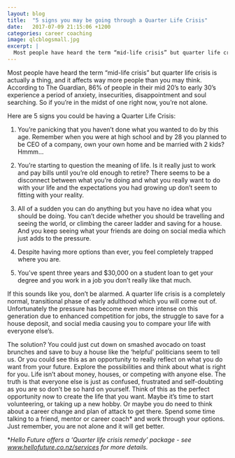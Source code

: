 ```yaml
---
layout: blog
title:  "5 signs you may be going through a Quarter Life Crisis"
date:   2017-07-09 21:15:06 +1200
categories: career coaching
image: qlcblogsmall.jpg
excerpt: |
  Most people have heard the term “mid-life crisis” but quarter life crisis is actually a thing, and it affects way more people than you may think.
---
```


Most people have heard the term “mid-life crisis” but quarter life crisis is actually a thing, and it affects way more people than you may think.  According to The Guardian, 86% of people in their mid 20’s to early 30’s experience a period of anxiety, insecurities, disappointment and soul searching.  So if you’re in the midst of one right now, you’re not alone.
<!--more-->

Here are 5 signs you could be having a Quarter Life Crisis:

1. You’re panicking that you haven’t done what you wanted to do by this age.  Remember when you were at high school and by 28 you planned to be CEO of a company, own your own home and be married with 2 kids? Hmmm...

2. You’re starting to question the meaning of life.  Is it really just to work and pay bills until you’re old enough to retire?  There seems to be a disconnect between what you’re doing and what you really want to do with your life and the expectations you had growing up don’t seem to fitting with your reality.

3. All of a sudden you can do anything but you have no idea what you should be doing.  You can’t decide whether you should be travelling and seeing the world, or climbing the career ladder and saving for a house.  And you keep seeing what your friends are doing on social media which just adds to the pressure.

4. Despite having more options than ever, you feel completely trapped where you are.

5. You’ve spent three years and $30,000 on a student loan to get your degree and you work in a job you don’t really like that much.

If this sounds like you, don’t be alarmed.  A quarter life crisis is a completely normal, transitional phase of early adulthood which you will come out of.   Unfortunately the pressure has become even more intense on this generation due to enhanced competition for jobs, the struggle to save for a house deposit, and social media causing you to compare your life with everyone else’s.  

The solution? You could just cut down on smashed avocado on toast brunches and save to buy a house like the ‘helpful’ politicians seem to tell us.  Or you could see this as an opportunity to really reflect on what you do want from your future.  Explore the possibilities and think about what is right for you.  Life isn’t about money, houses, or competing with anyone else.  The truth is that everyone else is just as confused, frustrated and self-doubting as you are so don’t be so hard on yourself.  Think of this as the perfect opportunity now to create the life that you want.  Maybe it’s time to start volunteering, or taking up a new hobby.  Or maybe you do need to think about a career change and plan of attack to get there.  Spend some time talking to a friend, mentor or career coach* and work through your options.  Just remember, you are not alone and it will get better.

**Hello Future offers a ‘Quarter life crisis remedy’ package - see www.hellofuture.co.nz/services for more details.*
